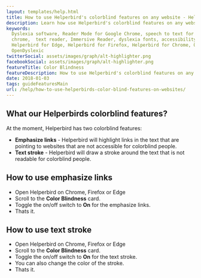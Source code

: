 ```yaml
---
layout: templates/help.html
title: How to use Helperbird's colorblind features on any website - Helperbird
description: Learn how use Helperbird's colorblind features on any website or app.
keywords:
  Dyslexia software, Reader Mode for Google Chrome, speech to text for chrome, Text to speech for
  chrome,  text reader, Immersive Reader, dyslexia fonts, accessibility software, dyslexia software,
  Helperbird for Edge, Helperbird for Firefox, Helperbird for Chrome, Opendyslexic for Chrome,
  OpenDyslexic
twitterSocial: assets/images/graph/alt-highlighter.png
facebookSocial: assets/images/graph/alt-highlighter.png
featureTitle: Color Blindness
featureDescription: How to use Helperbird's colorblind features on any website
date: 2018-01-03
tags: guideFeaturesMain
url: /help/how-to-use-helperbirds-color-blind-features-on-websites/
---
```


## What our Helperbirds colorblind features?

At the moment, Helperbird has two colorblind features:

- **Emphasize links** - Helperbird will highlight links in the text that are pointing to websites
  that are not accessible for colorblind people.
- **Text stroke** - Helperbird will draw a stroke around the text that is not readable for
  colorblind people.

## How to use emphasize links

- Open Helperbird on Chrome, Firefox or Edge
- Scroll to the **Color Blindness** card.
- Toggle the on/off switch to **On** for the emphasize links.
- Thats it.

## How to use text stroke

- Open Helperbird on Chrome, Firefox or Edge
- Scroll to the **Color Blindness** card.
- Toggle the on/off switch to **On** for the text stroke.
- You can also change the color of the stroke.
- Thats it.
